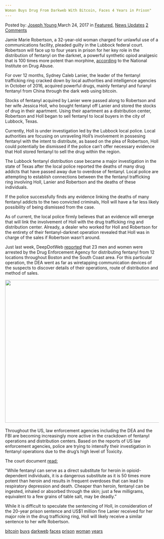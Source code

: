 ```yaml
---
Woman Buys Drug From Darkweb With Bitcoin, Faces 4 Years in Prison"
---
```

<article class="post-listing post-18764 post type-post status-publish format-standard has-post-thumbnail hentry 
 tag-bitcoin tag-buys tag-darkweb tag-faces tag-prison tag-woman tag-years">
<div class="post-inner">
<span>Posted by: <a href="https://www.deepdotweb.com/author/josephyoung/" title="">Joseph Young </a></span>
<span>March 24, 2017</span>
<span>in <a href="https://www.deepdotweb.com/category/deepdot-news/" rel="category tag">Featured</a>, <a href="https://www.deepdotweb.com/category/news-updates/" rel="category tag">News Updates</a></span>
<span><a href="https://www.deepdotweb.com/2017/03/24/woman-buys-drug-darkweb-bitcoin-faces-4-years-prison/#comments">2 Comments</a></span>


<p>Jamie Marie Robertson, a 32-year-old woman charged for unlawful use of a communications facility, pleaded guilty in the Lubbock federal court. Robertson will face up to four years in prison for her key role in the distribution of fentanyl on the darknet, a powerful synthetic opiod analgesic that is 100 times more potent than morphine, <a href="https://www.drugabuse.gov/drugs-abuse/fentanyl">according</a> to the National Institute on Drug Abuse.</p>
<p>For over 12 months, Sydney Caleb Lanier, the leader of the fentanyl trafficking ring cracked down by local authorities and intelligence agencies in October of 2016, acquired powerful drugs, mainly fentanyl and furanyl fentanyl from China through the dark web using bitcoin.</p>
<p>Stocks of fentanyl acquired by Lanier were passed along to Robertson and her wife Jessica Holl, who bought fentanyl off Lanier and stored the stocks of drug in their apartment. Using their apartment as a distribution center, Robertson and Holl began to sell fentanyl to local buyers in the city of Lubbock, Texas.</p>
<p>Currently, Holl is under investigation led by the Lubbock local police. Local authorities are focusing on unraveling Holl’s involvement in possesing fentanyl with the intent to distribute, as based on the plea of Robertson, Holl could potentially be dismissed if the police can’t offer necessary evidence that Holl stored fentanyl to sell the drug within the region.</p>
<p>The Lubbock fentanyl distribution case became a major investigation in the state of Texas after the local police reported the deaths of many drug addicts that have passed away due to overdose of fentanyl. Local police are attempting to establish connections between the the fentanyl trafficking ring involving Holl, Lanier and Robertson and the deaths of these individuals.</p>
<p>If the police successfully finds any evidence linking the deaths of many fentanyl addicts to the two convicted criminals, Holl will have a far less likely possibility of being dismissed from the case.</p>
<p>As of current, the local police firmly believes that an evidence will emerge that will link the involvement of Holl with the drug trafficking ring and distribution center. Already, a dealer who worked for Holl and Robertson for the entirety of their fentanyl-darknet operation revealed that Holl was in charge of the sales if Robertson wasn’t around.</p>
<p>Just last week, DeepDotWeb <a href="https://www.deepdotweb.com/2017/03/05/23-charged-fentanyl-distribution-ring/">reported</a> that 23 men and women were arrested by the Drug Enforcement Agency for distributing fentanyl from 12 locations throughout Boston and the South Coast area. For this particular operation, the DEA went as far as wiretapping communication devices of the suspects to discover details of their operations, route of distribution and method of sales.</p>
<p><img class="wp-image-18769 aligncenter" src="/imgs/2017/03/word-image-51.png" width="931" height="466" srcset="/imgs/2017/03/word-image-51.png 2000w, /imgs/2017/03/word-image-51-300x150.png 300w, /imgs/2017/03/word-image-51-1024x512.png 1024w, /imgs/2017/03/word-image-51-660x330.png 660w, /imgs/2017/03/word-image-51-995x498.png 995w" sizes="(max-width: 931px) 100vw, 931px" /></p>
<p>Throughout the US, law enforcement agencies including the DEA and the FBI are becoming increasingly more active in the crackdown of fentanyl operations and distribution centers. Based on the reports of US law enforcement agencies, police are trying to intensify their investigation in fentanyl operations due to the drug’s high level of Toxicity.</p>
<p>The court document <a href="https://www.justice.gov/usao-ndtx/pr/lubbock-fentanyl-distributor-pleads-guilty">read:</a></p>
<p>“While fentanyl can serve as a direct substitute for heroin in opioid-dependent individuals, it is a dangerous substitute as it is 50 times more potent than heroin and results in frequent overdoses that can lead to respiratory depression and death. Cheaper than heroin, fentanyl can be ingested, inhaled or absorbed through the skin; just a few milligrams, equivalent to a few grains of table salt, may be deadly.”</p>
<p>While it is difficult to speculate the sentencing of Holl, in consideration of the 20-year prison sentence and US$1 million fine Lanier received for her major role in the drug trafficking ring, Holl will likely receive a similar sentence to her wife Robertson.</p>
</div>
<a href="https://www.deepdotweb.com/tag/bitcoin/" rel="tag">bitcoin</a> <a href="https://www.deepdotweb.com/tag/buys/" rel="tag">buys</a> <a href="https://www.deepdotweb.com/tag/darkweb/" rel="tag">darkweb</a>  <a href="https://www.deepdotweb.com/tag/faces/" rel="tag">faces</a> <a href="https://www.deepdotweb.com/tag/prison/" rel="tag">prison</a> <a href="https://www.deepdotweb.com/tag/woman/" rel="tag">woman</a> <a href="https://www.deepdotweb.com/tag/years/" rel="tag">years</a></span> <span style="display:none" class="updated">2017-03-24<a href="https://www.deepdotweb.com/author/josephyoung/" title="Posts by Joseph Young" rel="author">Joseph Young</a></strong></div>

